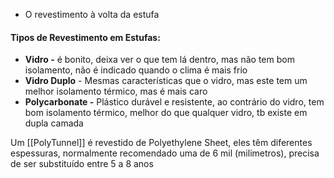 * O revestimento à volta da estufa

#### Tipos de Revestimento em Estufas:
* **Vidro -** é bonito, deixa ver o que tem lá dentro, mas não tem bom isolamento, não é indicado quando o clima é mais frio
* **Vidro Duplo** - Mesmas características que o vidro, mas este tem um melhor isolamento térmico, mas é mais caro
* **Polycarbonate -** Plástico durável e resistente, ao contrário do vidro, tem bom isolamento térmico, melhor do que qualquer vidro, tb existe em dupla camada

Um [[PolyTunnel]] é  revestido de Polyethylene Sheet, eles têm diferentes espessuras, normalmente recomendado uma de 6 mil (milimetros), precisa de ser substituído entre 5 a 8 anos